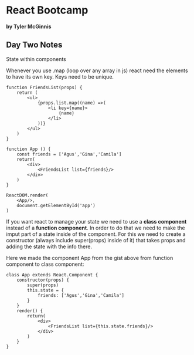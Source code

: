 # React Bootcamp
**by Tyler McGinnis**

## Day Two Notes 

State within components 

Whenever you use .map (loop over any array in js) react need the elements to have its own key. Keys need to be unique. 

```
function FriendsList(props) {
	return (
		<ul>
			{props.list.map((name) =>(
				<li key={name}>
					{name}
				</li>
			))}
		</ul>
	)
}

function App () {
	const friends = ['Agus','Gina','Camila']
	return(
		<div>
			<FriendsList list={friends}/>
		</div>
	)
}

ReactDOM.render(
	<App/>,
	document.getElementById('app')
)

```


If you want react to manage your state we need to use a **class component** instead of a **function component**.
In order to do that we need to make the imput part of a state inside of the component. For this we need to create a constructor (always include super(props) inside of it) that takes props and adding the state with the info there.

Here we made the component App from the gist above from function component to class component: 

```
class App extends React.Component {
	constructor(props) {
		super(props)
		this.state = {
			friends: ['Agus','Gina','Camila']
		}
	}
	render() {
		return(
			<div>
				<FriendsList list={this.state.friends}/>
			</div>
		)
	}
}	
```

